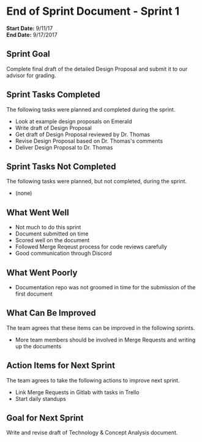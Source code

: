 # End of Sprint Document - Sprint 1

**Start Date:** 9/11/17  
**End Date:** 9/17/2017

## Sprint Goal

Complete final draft of the detailed Design Proposal and submit it to our advisor for grading.

## Sprint Tasks Completed

The following tasks were planned and completed during the sprint.

* Look at example design proposals on Emerald
* Write draft of Design Proposal
* Get draft of Design Proposal reviewed by Dr. Thomas
* Revise Design Proposal based on Dr. Thomas's comments
* Deliver Design Proposal to Dr. Thomas

## Sprint Tasks Not Completed

The following tasks were planned, but not completed, during the sprint.

* (none)

## What Went Well

* Not much to do this sprint
* Document submitted on time
* Scored well on the document
* Followed Merge Reqeust process for code reviews carefully
* Good communication through Discord

## What Went Poorly

* Documentation repo was not groomed in time for the submission of the first document

## What Can Be Improved

The team agrees that these items can be improved in the following sprints.

* More team members should be involved in Merge Requests and writing up the documents

## Action Items for Next Sprint

The team agrees to take the following actions to improve next sprint.

* Link Merge Requests in Gitlab with tasks in Trello
* Start daily standups

## Goal for Next Sprint

Write and revise draft of Technology & Concept Analysis document.
